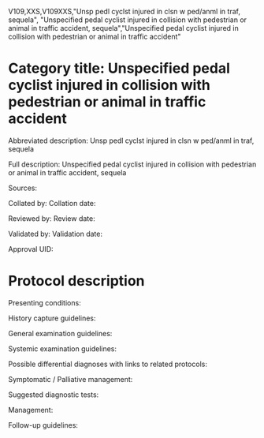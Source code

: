 V109,XXS,V109XXS,"Unsp pedl cyclst injured in clsn w ped/anml in traf, sequela", "Unspecified pedal cyclist injured in collision with pedestrian or animal in traffic accident, sequela","Unspecified pedal cyclist injured in collision with pedestrian or animal in traffic accident"
# Category title: Unspecified pedal cyclist injured in collision with pedestrian or animal in traffic accident

Abbreviated description: Unsp pedl cyclst injured in clsn w ped/anml in traf, sequela

Full description: Unspecified pedal cyclist injured in collision with pedestrian or animal in traffic accident, sequela

Sources:

Collated by:
Collation date:

Reviewed by:
Review date:

Validated by:
Validation date:

Approval UID:

# Protocol description

Presenting conditions:

History capture guidelines:

General examination guidelines:

Systemic examination guidelines:

Possible differential diagnoses with links to related protocols:

Symptomatic / Palliative management:

Suggested diagnostic tests:

Management:

Follow-up guidelines:
